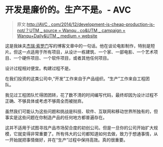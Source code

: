 # 开发是廉价的。生产不是。- AVC

> 原文:[http://AVC . com/2014/12/development-is-cheap-production-is-not/？UTM _ source = Wanqu . co&UTM _ campaign = Wanqu+Daily&UTM _ medium = website](http://avc.com/2014/12/development-is-cheap-production-is-not/?utm_source=wanqu.co&utm_campaign=Wanqu+Daily&utm_medium=website)

这是我妹夫[杰瑞·索罗门](https://twitter.com/JSPersuade)写的博客文章中的一句话。他在谈论电影制作，特别是短片。但这一点适用于所有项目，从设计一栋建筑、一个家、一部电影、一个艺术项目、一个硬件项目、一个软件项目，或者其他任何项目。

设计过程相对便宜。构建过程不是。

在我们投资的这类公司中,“开发”工作来自于产品组织。“生产”工作来自工程团队。

我见过工程团队忙得团团转，花了数不清的时间编写代码，最终却因为设计过程不正确、不够具体或考虑不够周全而被抛弃。

虽然我们可能认为这些问题和挑战是科技、软件、互联网和移动世界所独有的，但事实是这些问题在你制造产品的任何地方都普遍存在。

这并不适用于试图寻找产品市场契合度的初创公司。但是一旦你的公司开始扩大规模，它就变得非常重要了。所有伟大的公司都知道如何去做，致力于想通事情，从一开始就把事情做好，并在“生产”过程中保持高效。真的很重要。